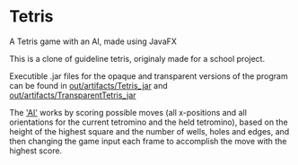 # Tetris
A Tetris game with an AI, made using JavaFX

This is a clone of guideline tetris, originaly made for a school project.

Executible .jar files for the opaque and transparent versions of the program can be found in [out/artifacts/Tetris_jar](https://github.com/elw773/Tetris/tree/master/out/artifacts/Tetris_jar) and [out/artifacts/TransparentTetris_jar](https://github.com/elw773/Tetris/tree/master/out/artifacts/TransparentTetris_jar)

The ['AI'](https://github.com/elw773/Tetris/blob/master/src/Main/AI.java) works by scoring possible moves (all x-positions and all orientations for the current tetromino and the held tetromino), based on the height of the highest square and the number of wells, holes and edges, and then changing the game input each frame to accomplish the move with the highest score.
